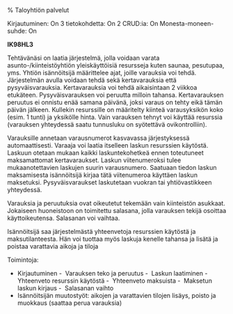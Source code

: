 % Taloyhtiön palvelut
<!-- Arvosanamaksimi: 5 -->
<!-- Vaikeustaso: Haastava -->
<comment>
Kirjautuminen:        On
3 tietokohdetta:      On
2 CRUD:ia:            On
Monesta-moneen-suhde: On
</comment>

**IK98HL3**

Tehtävänäsi on laatia järjestelmä, jolla voidaan varata
asunto-/kiinteistöyhtiön yleiskäyttöisiä resursseja kuten saunaa, pesutupaa,
yms. Yhtiön isännöitsijä määrittelee ajat, joille varauksia voi tehdä.
Järjestelmän avulla voidaan tehdä sekä kertavarauksia että pysyväisvarauksia.
Kertavarauksia voi tehdä aikaisintaan 2 viikkoa etukäteen.
Pysyväisvarauksen voi peruutta milloin tahansa. Kertavarauksen peruutus
ei onnistu enää samana päivänä, joksi varaus on tehty eikä tämän päivän jälkeen.
Kullekin resurssille on määritelty kiinteä varausyksikön koko (esim. 1
tunti) ja yksikölle hinta. Vain varauksen tehnyt voi käyttää resurssia
(varauksen yhteydessä saatu tunnusluku on syötettävä ovikontrolliin).

Varauksille annetaan varausnumerot kasvavassa järjestyksessä
automaattisesti. Varaaja voi laatia itselleen laskun resurssien käytöstä.
Laskuun otetaan mukaan kaikki laskuntekohetkeä ennen toteutuneet
maksamattomat kertavaraukset. Laskun viitenumeroksi tulee
mukaanotettavien laskujen suurin varausnumero. Saatuaan tiedon laskun
maksamisesta isännöitsijä kirjaa tätä viitenumeroa käyttäen laskun maksetuksi.
Pysyväisvaraukset laskutetaan vuokran tai yhtiövastikkeen yhteydessä.

Varauksia ja peruutuksia ovat oikeutetut tekemään vain kiinteistön
asukkaat. Jokaiseen huoneistoon on toimitettu salasana, jolla varauksen
tekijä osoittaa käyttoikeutensa. Salasanan voi vaihtaa.

Isännöitsijä saa järjestelmästä yhteenvetoja resurssien käytöstä ja
maksutilanteesta. Hän voi tuottaa myös laskuja kenelle tahansa ja
lisätä ja poistaa varattavia aikoja ja tiloja

Toimintoja:
-  Kirjautuminen
-  Varauksen teko ja peruutus
-  Laskun laatiminen
-  Yhteenveto resurssin käytöstä
-  Yhteenveto maksuista
-  Maksetun laskun kirjaus
-  Salasanan vaihto
-  Isännöitsijän muutostyöt: aikojen ja varattavien tilojen lisäys, poisto ja muokkaus (saattaa perua varauksia)
